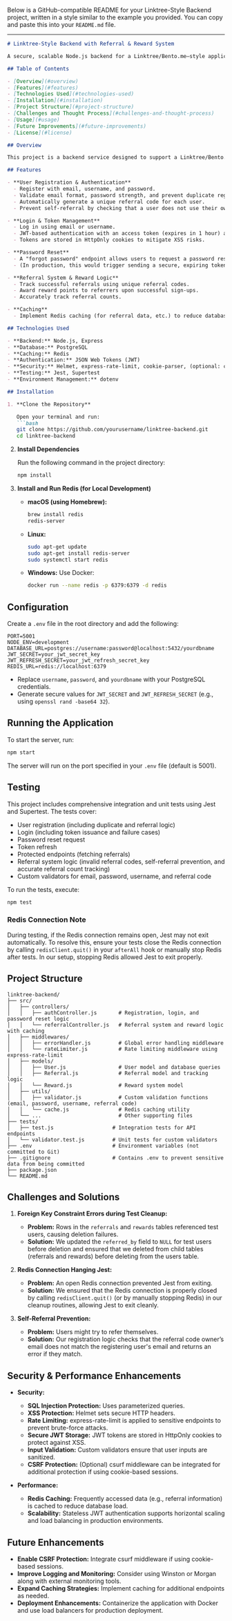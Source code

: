 Below is a GitHub-compatible README for your Linktree-Style Backend project, written in a style similar to the example you provided. You can copy and paste this into your `README.md` file.

---

```markdown
# Linktree-Style Backend with Referral & Reward System

A secure, scalable Node.js backend for a Linktree/Bento.me–style application. This project supports user registration, JWT-based authentication (with access and refresh tokens stored in HttpOnly cookies), a referral system with reward tracking, password reset functionality, and several security and performance enhancements. Comprehensive tests ensure that all features work as expected.

## Table of Contents

- [Overview](#overview)
- [Features](#features)
- [Technologies Used](#technologies-used)
- [Installation](#installation)
- [Project Structure](#project-structure)
- [Challenges and Thought Process](#challenges-and-thought-process)
- [Usage](#usage)
- [Future Improvements](#future-improvements)
- [License](#license)

## Overview

This project is a backend service designed to support a Linktree/Bento.me–style application. It allows users to register, log in, and reset their passwords securely. Additionally, it features a referral system where users earn reward points for successful referrals. To ensure performance and scalability, Redis caching is integrated, and various security enhancements (such as Helmet and rate limiting) are in place.

## Features

- **User Registration & Authentication**
  - Register with email, username, and password.
  - Validate email format, password strength, and prevent duplicate registrations.
  - Automatically generate a unique referral code for each user.
  - Prevent self-referral by checking that a user does not use their own referral code.

- **Login & Token Management**
  - Log in using email or username.
  - JWT-based authentication with an access token (expires in 1 hour) and a refresh token (expires in 7 days).
  - Tokens are stored in HttpOnly cookies to mitigate XSS risks.

- **Password Reset**
  - A "forgot password" endpoint allows users to request a password reset.
  - (In production, this would trigger sending a secure, expiring token via email.)

- **Referral System & Reward Logic**
  - Track successful referrals using unique referral codes.
  - Award reward points to referrers upon successful sign-ups.
  - Accurately track referral counts.

- **Caching**
  - Implement Redis caching (for referral data, etc.) to reduce database load and improve performance.

## Technologies Used

- **Backend:** Node.js, Express
- **Database:** PostgreSQL
- **Caching:** Redis
- **Authentication:** JSON Web Tokens (JWT)
- **Security:** Helmet, express-rate-limit, cookie-parser, (optional: csurf)
- **Testing:** Jest, Supertest
- **Environment Management:** dotenv

## Installation

1. **Clone the Repository**

   Open your terminal and run:
   ```bash
   git clone https://github.com/yourusername/linktree-backend.git
   cd linktree-backend
   ```

2. **Install Dependencies**

   Run the following command in the project directory:
   ```bash
   npm install
   ```

3. **Install and Run Redis (for Local Development)**
   - **macOS (using Homebrew):**
     ```bash
     brew install redis
     redis-server
     ```
   - **Linux:**
     ```bash
     sudo apt-get update
     sudo apt-get install redis-server
     sudo systemctl start redis
     ```
   - **Windows:**
     Use Docker:
     ```bash
     docker run --name redis -p 6379:6379 -d redis
     ```

## Configuration

Create a `.env` file in the root directory and add the following:

```env
PORT=5001
NODE_ENV=development
DATABASE_URL=postgres://username:password@localhost:5432/yourdbname
JWT_SECRET=your_jwt_secret_key
JWT_REFRESH_SECRET=your_jwt_refresh_secret_key
REDIS_URL=redis://localhost:6379
```

- Replace `username`, `password`, and `yourdbname` with your PostgreSQL credentials.
- Generate secure values for `JWT_SECRET` and `JWT_REFRESH_SECRET` (e.g., using `openssl rand -base64 32`).

## Running the Application

To start the server, run:
```bash
npm start
```
The server will run on the port specified in your `.env` file (default is 5001).

## Testing

This project includes comprehensive integration and unit tests using Jest and Supertest. The tests cover:

- User registration (including duplicate and referral logic)
- Login (including token issuance and failure cases)
- Password reset request
- Token refresh
- Protected endpoints (fetching referrals)
- Referral system logic (invalid referral codes, self-referral prevention, and accurate referral count tracking)
- Custom validators for email, password, username, and referral code

To run the tests, execute:
```bash
npm test
```

### Redis Connection Note

During testing, if the Redis connection remains open, Jest may not exit automatically. To resolve this, ensure your tests close the Redis connection by calling `redisClient.quit()` in your `afterAll` hook or manually stop Redis after tests. In our setup, stopping Redis allowed Jest to exit properly.

## Project Structure

```
linktree-backend/
├── src/
│   ├── controllers/
│   │   ├── authController.js       # Registration, login, and password reset logic
│   │   └── referralController.js   # Referral system and reward logic with caching
│   ├── middlewares/
│   │   ├── errorHandler.js         # Global error handling middleware
│   │   └── rateLimiter.js          # Rate limiting middleware using express-rate-limit
│   ├── models/
│   │   ├── User.js                 # User model and database queries
│   │   ├── Referral.js             # Referral model and tracking logic
│   │   └── Reward.js               # Reward system model
│   ├── utils/
│   │   ├── validator.js            # Custom validation functions (email, password, username, referral code)
│   │   └── cache.js                # Redis caching utility
│   └── ...                         # Other supporting files
├── tests/
│   ├── test.js                   # Integration tests for API endpoints
│   └── validator.test.js         # Unit tests for custom validators
├── .env                          # Environment variables (not committed to Git)
├── .gitignore                    # Contains .env to prevent sensitive data from being committed
├── package.json
└── README.md
```

## Challenges and Solutions

1. **Foreign Key Constraint Errors during Test Cleanup:**
   - **Problem:** Rows in the `referrals` and `rewards` tables referenced test users, causing deletion failures.
   - **Solution:** We updated the `referred_by` field to `NULL` for test users before deletion and ensured that we deleted from child tables (referrals and rewards) before deleting from the users table.

2. **Redis Connection Hanging Jest:**
   - **Problem:** An open Redis connection prevented Jest from exiting.
   - **Solution:** We ensured that the Redis connection is properly closed by calling `redisClient.quit()` (or by manually stopping Redis) in our cleanup routines, allowing Jest to exit cleanly.

3. **Self-Referral Prevention:**
   - **Problem:** Users might try to refer themselves.
   - **Solution:** Our registration logic checks that the referral code owner’s email does not match the registering user's email and returns an error if they match.

## Security & Performance Enhancements

- **Security:**
  - **SQL Injection Protection:** Uses parameterized queries.
  - **XSS Protection:** Helmet sets secure HTTP headers.
  - **Rate Limiting:** express-rate-limit is applied to sensitive endpoints to prevent brute-force attacks.
  - **Secure JWT Storage:** JWT tokens are stored in HttpOnly cookies to protect against XSS.
  - **Input Validation:** Custom validators ensure that user inputs are sanitized.
  - **CSRF Protection:** (Optional) csurf middleware can be integrated for additional protection if using cookie-based sessions.

- **Performance:**
  - **Redis Caching:** Frequently accessed data (e.g., referral information) is cached to reduce database load.
  - **Scalability:** Stateless JWT authentication supports horizontal scaling and load balancing in production environments.

## Future Enhancements

- **Enable CSRF Protection:** Integrate csurf middleware if using cookie-based sessions.
- **Improve Logging and Monitoring:** Consider using Winston or Morgan along with external monitoring tools.
- **Expand Caching Strategies:** Implement caching for additional endpoints as needed.
- **Deployment Enhancements:** Containerize the application with Docker and use load balancers for production deployment.

